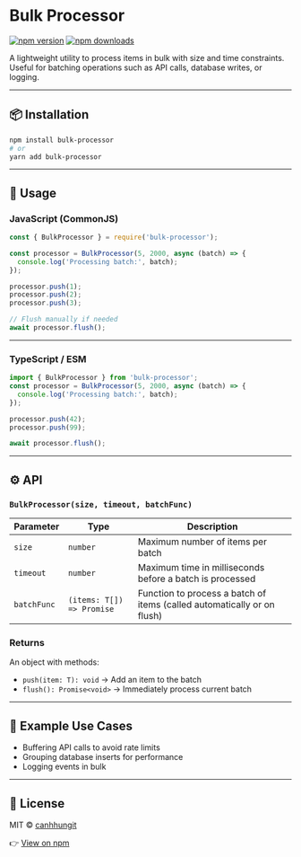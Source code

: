 # Bulk Processor

[![npm version](https://img.shields.io/npm/v/bulk-processor.svg)](https://www.npmjs.com/package/bulk-processor) [![npm downloads](https://img.shields.io/npm/dm/bulk-processor.svg)](https://www.npmjs.com/package/bulk-processor)

A lightweight utility to process items in bulk with size and time constraints.  
Useful for batching operations such as API calls, database writes, or logging.

---

## 📦 Installation

```bash
npm install bulk-processor
# or
yarn add bulk-processor
```

---

## 🚀 Usage

### JavaScript (CommonJS)

```js
const { BulkProcessor } = require('bulk-processor');

const processor = BulkProcessor(5, 2000, async (batch) => {
  console.log('Processing batch:', batch);
});

processor.push(1);
processor.push(2);
processor.push(3);

// Flush manually if needed
await processor.flush();
```

---

### TypeScript / ESM

```ts
import { BulkProcessor } from 'bulk-processor';
const processor = BulkProcessor(5, 2000, async (batch) => {
  console.log('Processing batch:', batch);
});

processor.push(42);
processor.push(99);

await processor.flush();
```

---

## ⚙️ API

### `BulkProcessor(size, timeout, batchFunc)`

| Parameter | Type | Description |
| --- | --- | --- |
| `size` | `number` | Maximum number of items per batch |
| `timeout` | `number` | Maximum time in milliseconds before a batch is processed |
| `batchFunc` | `(items: T[]) => Promise` | Function to process a batch of items (called automatically or on flush) |

### Returns

An object with methods:

- `push(item: T): void` → Add an item to the batch
- `flush(): Promise<void>` → Immediately process current batch

---

## 📘 Example Use Cases

- Buffering API calls to avoid rate limits
- Grouping database inserts for performance
- Logging events in bulk

---

## 📄 License

MIT © [canhhungit](https://github.com/canhhungit/Bulk-Processor)

👉 [View on npm](https://www.npmjs.com/package/bulk-processor)
